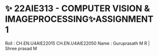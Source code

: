 # ✨ 22AIE313 - COMPUTER VISION & IMAGEPROCESSING✨ASSIGNMENT 1

Roll : CH.EN.U4AIE22015 CH.EN.U4AIE22050
Name : Guruprasath M R  | Shree prasad M

